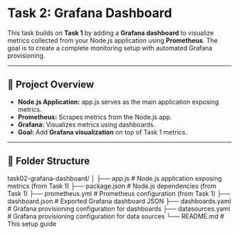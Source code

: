 # Task 2: Grafana Dashboard

This task builds on **Task 1** by adding a **Grafana dashboard** to visualize metrics collected from your Node.js application using **Prometheus**. The goal is to create a complete monitoring setup with automated Grafana provisioning.

---

## 🚀 Project Overview

- **Node.js Application:** app.js serves as the main application exposing metrics.
- **Prometheus:** Scrapes metrics from the Node.js app.
- **Grafana:** Visualizes metrics using dashboards.
- **Goal:** Add **Grafana visualization** on top of Task 1 metrics.

---

## 📂 Folder Structure

task02-grafana-dashboard/
│
├── app.js # Node.js application exposing metrics (from Task 1)
├── package.json # Node.js dependencies (from Task 1)
├── prometheus.yml # Prometheus configuration (from Task 1)
├── dashboard.json # Exported Grafana dashboard JSON
├── dashboards.yaml # Grafana provisioning configuration for dashboards
├── datasources.yaml # Grafana provisioning configuration for data sources
└── README.md # This setup guide

